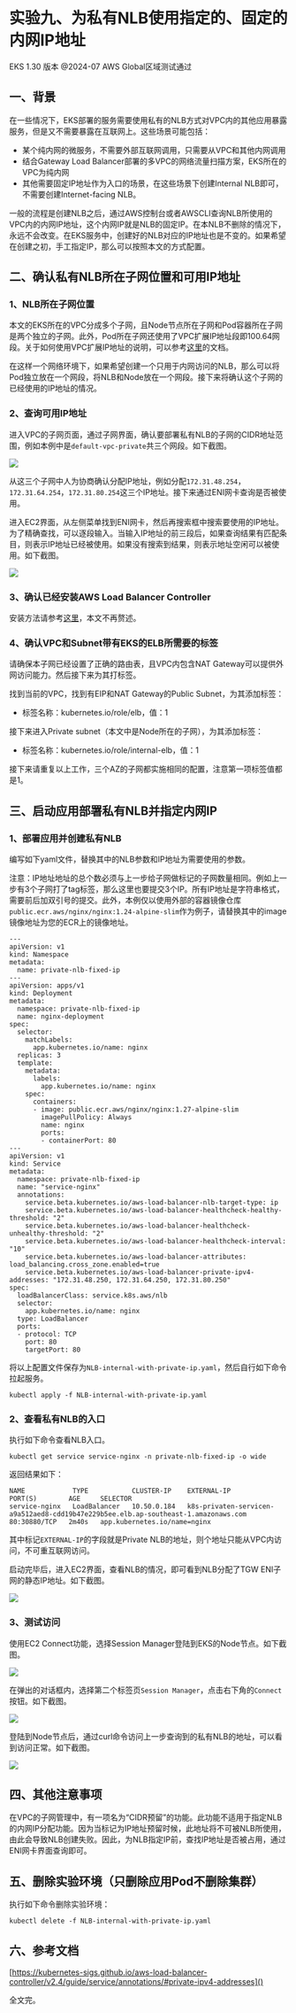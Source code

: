 # 实验九、为私有NLB使用指定的、固定的内网IP地址

EKS 1.30 版本 @2024-07 AWS Global区域测试通过

## 一、背景

在一些情况下，EKS部署的服务需要使用私有的NLB方式对VPC内的其他应用暴露服务，但是又不需要暴露在互联网上。这些场景可能包括：

- 某个纯内网的微服务，不需要外部互联网调用，只需要从VPC和其他内网调用
- 结合Gateway Load Balancer部署的多VPC的网络流量扫描方案，EKS所在的VPC为纯内网
- 其他需要固定IP地址作为入口的场景，在这些场景下创建Internal NLB即可，不需要创建Internet-facing NLB。

一般的流程是创建NLB之后，通过AWS控制台或者AWSCLI查询NLB所使用的VPC内的内网IP地址，这个内网IP就是NLB的固定IP。在本NLB不删除的情况下，永远不会改变。在EKS服务中，创建好的NLB对应的IP地址也是不变的。如果希望在创建之初，手工指定IP，那么可以按照本文的方式配置。

## 二、确认私有NLB所在子网位置和可用IP地址

### 1、NLB所在子网位置

本文的EKS所在的VPC分成多个子网，且Node节点所在子网和Pod容器所在子网是两个独立的子网。此外，Pod所在子网还使用了VPC扩展IP地址段即100.64网段。关于如何使用VPC扩展IP地址的说明，可以参考[这里](https://github.com/aobao32/eks-101-workshop/blob/main/08-use-seperated-subnet-for-pod.md)的文档。

在这样一个网络环境下，如果希望创建一个只用于内网访问的NLB，那么可以将Pod独立放在一个网段，将NLB和Node放在一个网段。接下来将确认这个子网的已经使用的IP地址的情况。

### 2、查询可用IP地址

进入VPC的子网页面，通过子网界面，确认要部署私有NLB的子网的CIDR地址范围，例如本例中是`default-vpc-private`共三个网段。如下截图。

![](https://blogimg.bitipcman.com/workshop/eks101/nlb-private-ip/private-ip-1.png)

从这三个子网中人为协商确认分配IP地址，例如分配`172.31.48.254`，`172.31.64.254`，`172.31.80.254`这三个IP地址。接下来通过ENI网卡查询是否被使用。

进入EC2界面，从左侧菜单找到ENI网卡，然后再搜索框中搜索要使用的IP地址。为了精确查找，可以逐段输入。当输入IP地址的前三段后，如果查询结果有匹配条目，则表示IP地址已经被使用。如果没有搜索到结果，则表示地址空闲可以被使用。如下截图。

![](https://blogimg.bitipcman.com/workshop/eks101/nlb-private-ip/private-ip-2.png)

### 3、确认已经安装AWS Load Balancer Controller

安装方法请参考[这里](https://github.com/aobao32/eks-101-workshop/blob/main/02-deploy-alb-ingress.md)，本文不再赘述。

### 4、确认VPC和Subnet带有EKS的ELB所需要的标签

请确保本子网已经设置了正确的路由表，且VPC内包含NAT Gateway可以提供外网访问能力。然后接下来为其打标签。

找到当前的VPC，找到有EIP和NAT Gateway的Public Subnet，为其添加标签：

- 标签名称：kubernetes.io/role/elb，值：1

接下来进入Private subnet（本文中是Node所在的子网），为其添加标签：

- 标签名称：kubernetes.io/role/internal-elb，值：1

接下来请重复以上工作，三个AZ的子网都实施相同的配置，注意第一项标签值都是1。

## 三、启动应用部署私有NLB并指定内网IP

### 1、部署应用并创建私有NLB

编写如下yaml文件，替换其中的NLB参数和IP地址为需要使用的参数。

注意：IP地址地址的总个数必须与上一步给子网做标记的子网数量相同。例如上一步有3个子网打了tag标签，那么这里也要提交3个IP。所有IP地址是字符串格式，需要前后加双引号的提交。此外，本例仅以使用外部的容器镜像仓库`public.ecr.aws/nginx/nginx:1.24-alpine-slim`作为例子，请替换其中的image镜像地址为您的ECR上的镜像地址。

```
---
apiVersion: v1
kind: Namespace
metadata:
  name: private-nlb-fixed-ip
---
apiVersion: apps/v1
kind: Deployment
metadata:
  namespace: private-nlb-fixed-ip
  name: nginx-deployment
spec:
  selector:
    matchLabels:
      app.kubernetes.io/name: nginx
  replicas: 3
  template:
    metadata:
      labels:
        app.kubernetes.io/name: nginx
    spec:
      containers:
      - image: public.ecr.aws/nginx/nginx:1.27-alpine-slim
        imagePullPolicy: Always
        name: nginx
        ports:
        - containerPort: 80
---
apiVersion: v1
kind: Service
metadata:
  namespace: private-nlb-fixed-ip
  name: "service-nginx"
  annotations:
    service.beta.kubernetes.io/aws-load-balancer-nlb-target-type: ip
    service.beta.kubernetes.io/aws-load-balancer-healthcheck-healthy-threshold: "2"
    service.beta.kubernetes.io/aws-load-balancer-healthcheck-unhealthy-threshold: "2"
    service.beta.kubernetes.io/aws-load-balancer-healthcheck-interval: "10"
    service.beta.kubernetes.io/aws-load-balancer-attributes: load_balancing.cross_zone.enabled=true
    service.beta.kubernetes.io/aws-load-balancer-private-ipv4-addresses: "172.31.48.250, 172.31.64.250, 172.31.80.250"
spec:
  loadBalancerClass: service.k8s.aws/nlb
  selector:
    app.kubernetes.io/name: nginx
  type: LoadBalancer
  ports:
  - protocol: TCP
    port: 80
    targetPort: 80
```

将以上配置文件保存为`NLB-internal-with-private-ip.yaml`，然后自行如下命令拉起服务。

```
kubectl apply -f NLB-internal-with-private-ip.yaml
```

### 2、查看私有NLB的入口

执行如下命令查看NLB入口。

```
kubectl get service service-nginx -n private-nlb-fixed-ip -o wide 
```

返回结果如下：

```
NAME            TYPE           CLUSTER-IP    EXTERNAL-IP                                                                          PORT(S)        AGE     SELECTOR
service-nginx   LoadBalancer   10.50.0.184   k8s-privaten-servicen-a9a512aed8-cdd19b47e229b5ee.elb.ap-southeast-1.amazonaws.com   80:30880/TCP   2m40s   app.kubernetes.io/name=nginx
```

其中标记`EXTERNAL-IP`的字段就是Private NLB的地址，则个地址只能从VPC内访问，不可重互联网访问。

启动完毕后，进入EC2界面，查看NLB的情况，即可看到NLB分配了TGW ENI子网的静态IP地址。如下截图。

![](https://blogimg.bitipcman.com/workshop/eks101/nlb-private-ip/private-ip-3.png)

### 3、测试访问

使用EC2 Connect功能，选择Session Manager登陆到EKS的Node节点。如下截图。

![](https://blogimg.bitipcman.com/workshop/eks101/nlb-private-ip/private-ip-4.png)

在弹出的对话框内，选择第二个标签页`Session Manager`，点击右下角的`Connect`按钮。如下截图。

![](https://blogimg.bitipcman.com/workshop/eks101/nlb-private-ip/private-ip-5.png)

登陆到Node节点后，通过curl命令访问上一步查询到的私有NLB的地址，可以看到访问正常。如下截图。

![](https://blogimg.bitipcman.com/workshop/eks101/nlb-private-ip/private-ip-6.png)

## 四、其他注意事项

在VPC的子网管理中，有一项名为“CIDR预留”的功能。此功能不适用于指定NLB的内网IP分配功能。因为当标记为IP地址预留时候，此地址将不可被NLB所使用，由此会导致NLB创建失败。因此，为NLB指定IP前，查找IP地址是否被占用，通过ENI网卡界面查询即可。

## 五、删除实验环境（只删除应用Pod不删除集群）

执行如下命令删除实验环境：

```
kubectl delete -f NLB-internal-with-private-ip.yaml
```

## 六、参考文档

[https://kubernetes-sigs.github.io/aws-load-balancer-controller/v2.4/guide/service/annotations/#private-ipv4-addresses]()

全文完。